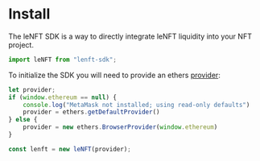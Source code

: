 # Install

The leNFT SDK is a way to directly integrate leNFT liquidity into your NFT project.

```javascript
import leNFT from "lenft-sdk";	
```

To initialize the SDK you will need to provide an ethers [provider](https://docs.ethers.org/v6/getting-started/#starting-connecting):

```javascript
let provider;
if (window.ethereum == null) {
    console.log("MetaMask not installed; using read-only defaults")
    provider = ethers.getDefaultProvider()
} else {
    provider = new ethers.BrowserProvider(window.ethereum)
}

const lenft = new leNFT(provider);
```

